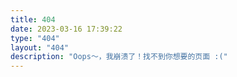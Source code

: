 ```yaml
---
title: 404
date: 2023-03-16 17:39:22
type: "404"
layout: "404"
description: "Oops～，我崩溃了！找不到你想要的页面 :("
---
```

